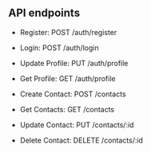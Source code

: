 ## API endpoints

- Register: POST /auth/register 
- Login: POST /auth/login
- Update Profile: PUT /auth/profile
- Get Profile: GET /auth/profile
 
- Create Contact: POST /contacts
- Get Contacts: GET /contacts
- Update Contact: PUT /contacts/:id
- Delete Contact: DELETE /contacts/:id